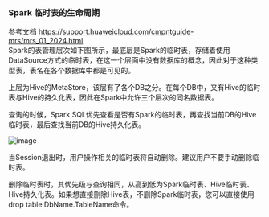 ### Spark 临时表的生命周期
参考文档 https://support.huaweicloud.com/cmpntguide-mrs/mrs_01_2024.html    
Spark的表管理层次如下图所示，最底层是Spark的临时表，存储着使用DataSource方式的临时表，在这一个层面中没有数据库的概念，因此对于这种类型表，表名在各个数据库中都是可见的。   

上层为Hive的MetaStore，该层有了各个DB之分。在每个DB中，又有Hive的临时表与Hive的持久化表，因此在Spark中允许三个层次的同名数据表。  

查询的时候，Spark SQL优先查看是否有Spark的临时表，再查找当前DB的Hive临时表，最后查找当前DB的Hive持久化表。  

![image](https://user-images.githubusercontent.com/38547014/220511390-6a39d9a6-b653-4844-ae01-615cb6671e72.png)


当Session退出时，用户操作相关的临时表将自动删除。建议用户不要手动删除临时表。

删除临时表时，其优先级与查询相同，从高到低为Spark临时表、Hive临时表、Hive持久化表。如果想直接删除Hive表，不删除Spark临时表，您可以直接使用drop table DbName.TableName命令。
